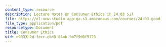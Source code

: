 ```yaml
---
content_type: resource
description: Lecture Notes on Consumer Ethics in 24.03 S17
file: https://ol-ocw-studio-app-qa.s3.amazonaws.com/courses/24-03-good-food-ethics-and-politics-of-food-spring-2017/e9333b2dfecccbd804ab9a7f9d0f9128_MIT24_03S17_lec18.pdf
file_type: application/pdf
resourcetype: Document
title: Consumer Ethics
uid: e9333b2d-fecc-cbd8-04ab-9a7f9d0f9128
---
```

